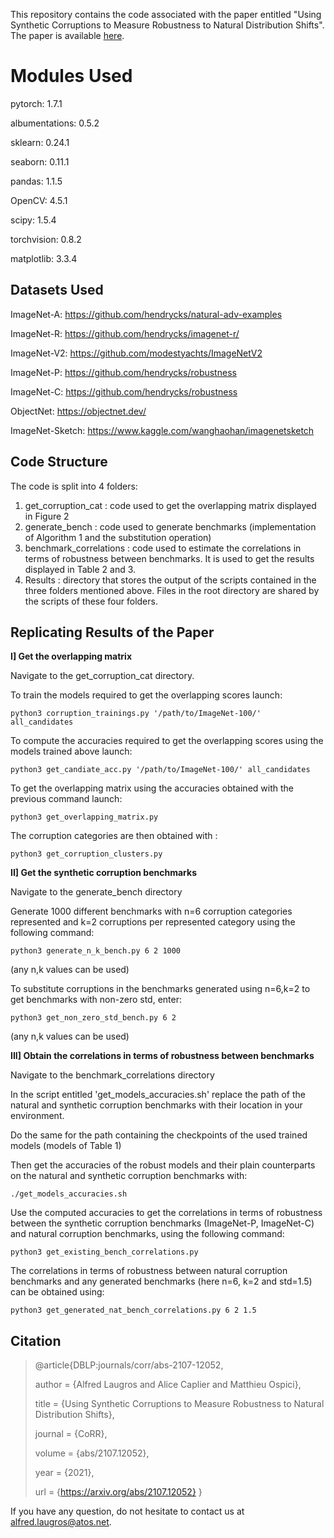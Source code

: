 This repository contains the code associated with the paper entitled "Using Synthetic Corruptions to Measure Robustness to Natural Distribution Shifts". The paper is available [here](https://arxiv.org/abs/2107.12052).

# Modules Used
pytorch: 1.7.1

albumentations: 0.5.2

sklearn: 0.24.1

seaborn: 0.11.1

pandas: 1.1.5

OpenCV: 4.5.1

scipy: 1.5.4

torchvision: 0.8.2

matplotlib: 3.3.4

## Datasets Used
ImageNet-A: https://github.com/hendrycks/natural-adv-examples

ImageNet-R: https://github.com/hendrycks/imagenet-r/

ImageNet-V2: https://github.com/modestyachts/ImageNetV2

ImageNet-P: https://github.com/hendrycks/robustness

ImageNet-C: https://github.com/hendrycks/robustness

ObjectNet: https://objectnet.dev/

ImageNet-Sketch: https://www.kaggle.com/wanghaohan/imagenetsketch

## Code Structure
The code is split into 4 folders:
1) get_corruption_cat : code used to get the overlapping matrix displayed in Figure 2
2) generate_bench : code used to generate benchmarks (implementation of Algorithm 1 and the substitution operation)
3) benchmark_correlations : code used to estimate the correlations in terms of robustness between benchmarks. It is used to get the results displayed in Table 2 and 3.
4) Results : directory that stores the output of the scripts contained in the three folders mentioned above.
Files in the root directory are shared by the scripts of these four folders.

## Replicating Results of the Paper

**I] Get the overlapping matrix**

Navigate to the get_corruption_cat directory.

To train the models required to get the overlapping scores launch:
```
python3 corruption_trainings.py '/path/to/ImageNet-100/' all_candidates
```

To compute the accuracies required to get the overlapping scores using the models trained above launch:
```
python3 get_candiate_acc.py '/path/to/ImageNet-100/' all_candidates
```

To get the overlapping matrix using the accuracies obtained with the previous command launch:
```
python3 get_overlapping_matrix.py
```

The corruption categories are then obtained with :
```
python3 get_corruption_clusters.py
```


**II] Get the synthetic corruption benchmarks**

Navigate to the generate_bench directory

Generate 1000 different benchmarks with n=6 corruption categories represented and k=2 corruptions per represented category using the following command:
```
python3 generate_n_k_bench.py 6 2 1000
```
(any n,k values can be used)

To substitute corruptions in the benchmarks generated using n=6,k=2 to get benchmarks with non-zero std, enter:
```
python3 get_non_zero_std_bench.py 6 2
```
(any n,k values can be used)

**III] Obtain the correlations in terms of robustness between benchmarks**

Navigate to the benchmark_correlations directory

In the script entitled 'get_models_accuracies.sh' replace the path of the natural and synthetic corruption benchmarks with their location in your environment.

Do the same for the path containing the checkpoints of the used trained models (models of Table 1)

Then get the accuracies of the robust models and their plain counterparts on the natural and synthetic corruption benchmarks with:
```
./get_models_accuracies.sh
```

Use the computed accuracies to get the correlations in terms of robustness between the synthetic corruption benchmarks (ImageNet-P, ImageNet-C) and natural corruption benchmarks, using the following command:
```
python3 get_existing_bench_correlations.py
```

The correlations in terms of robustness between natural corruption benchmarks and any generated benchmarks (here n=6, k=2 and std=1.5) can be obtained using:
```
python3 get_generated_nat_bench_correlations.py 6 2 1.5
```

## Citation

>@article{DBLP:journals/corr/abs-2107-12052,
>
>  author    = {Alfred Laugros and Alice Caplier and Matthieu Ospici},
>
>  title     = {Using Synthetic Corruptions to Measure Robustness to Natural Distribution Shifts},
>
>  journal   = {CoRR},
>
>  volume    = {abs/2107.12052},
>
>  year      = {2021},
>
>  url       = {https://arxiv.org/abs/2107.12052}
>}

If you have any question, do not hesitate to contact us at alfred.laugros@atos.net.<br/>
